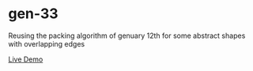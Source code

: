 # gen-33

Reusing the packing algorithm of genuary 12th for some abstract shapes with overlapping edges

[Live Demo](http://fforw.de/static/demo/gen-33/)
